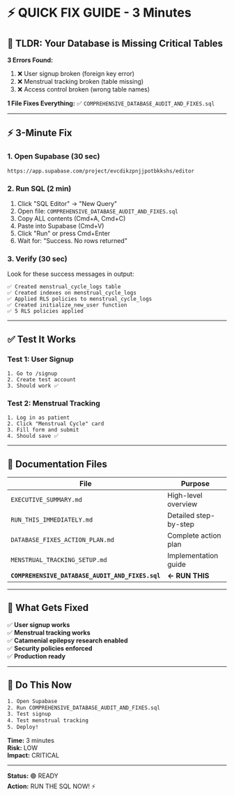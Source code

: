 # ⚡ QUICK FIX GUIDE - 3 Minutes

## 🚨 **TLDR: Your Database is Missing Critical Tables**

**3 Errors Found:**
1. ❌ User signup broken (foreign key error)
2. ❌ Menstrual tracking broken (table missing)
3. ❌ Access control broken (wrong table names)

**1 File Fixes Everything:**
✅ `COMPREHENSIVE_DATABASE_AUDIT_AND_FIXES.sql`

---

## ⚡ **3-Minute Fix**

### **1. Open Supabase (30 sec)**
```
https://app.supabase.com/project/evcdikzpnjjpotbkkshs/editor
```

### **2. Run SQL (2 min)**
1. Click "SQL Editor" → "New Query"
2. Open file: `COMPREHENSIVE_DATABASE_AUDIT_AND_FIXES.sql`
3. Copy ALL contents (Cmd+A, Cmd+C)
4. Paste into Supabase (Cmd+V)
5. Click "Run" or press Cmd+Enter
6. Wait for: "Success. No rows returned"

### **3. Verify (30 sec)**
Look for these success messages in output:
```
✅ Created menstrual_cycle_logs table
✅ Created indexes on menstrual_cycle_logs
✅ Applied RLS policies to menstrual_cycle_logs
✅ Created initialize_new_user function
✅ 5 RLS policies applied
```

---

## ✅ **Test It Works**

### **Test 1: User Signup**
```
1. Go to /signup
2. Create test account
3. Should work ✅
```

### **Test 2: Menstrual Tracking**
```
1. Log in as patient
2. Click "Menstrual Cycle" card
3. Fill form and submit
4. Should save ✅
```

---

## 📁 **Documentation Files**

| File | Purpose |
|------|---------|
| `EXECUTIVE_SUMMARY.md` | High-level overview |
| `RUN_THIS_IMMEDIATELY.md` | Detailed step-by-step |
| `DATABASE_FIXES_ACTION_PLAN.md` | Complete action plan |
| `MENSTRUAL_TRACKING_SETUP.md` | Implementation guide |
| **`COMPREHENSIVE_DATABASE_AUDIT_AND_FIXES.sql`** | **← RUN THIS** |

---

## 🎯 **What Gets Fixed**

✅ **User signup works**  
✅ **Menstrual tracking works**  
✅ **Catamenial epilepsy research enabled**  
✅ **Security policies enforced**  
✅ **Production ready**

---

## 🚀 **Do This Now**

```bash
1. Open Supabase
2. Run COMPREHENSIVE_DATABASE_AUDIT_AND_FIXES.sql
3. Test signup
4. Test menstrual tracking
5. Deploy!
```

**Time:** 3 minutes  
**Risk:** LOW  
**Impact:** CRITICAL  

---

**Status:** 🟢 READY  
**Action:** RUN THE SQL NOW! ⚡
